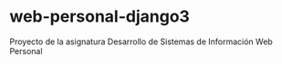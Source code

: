 # web-personal-django3
Proyecto de la asignatura Desarrollo de Sistemas de Información Web Personal
